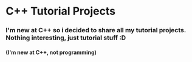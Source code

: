 # C++ Tutorial Projects

<h3>I'm new at C++ so i decided to share all my tutorial projects. Nothing interesting, just tutorial stuff :D</h3>
<h4>(I'm new at C++, not programming)</h4>
